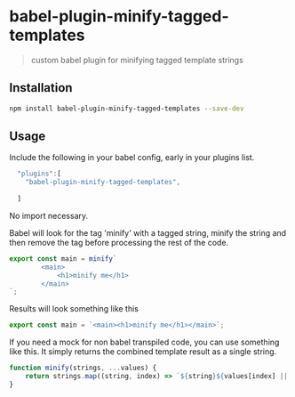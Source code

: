 # babel-plugin-minify-tagged-templates

> custom babel plugin for minifying tagged template strings

## Installation 

```sh
npm install babel-plugin-minify-tagged-templates --save-dev
```

## Usage

Include the following in your babel config, early in your plugins list. 

```js
  "plugins":[
    "babel-plugin-minify-tagged-templates",
    
  ]
```

No import necessary.

Babel will look for the tag 'minify' with a tagged string, minify the string 
and then remove the tag before processing the rest of the code.

```js
export const main = minify`   
        <main>
            <h1>minify me</h1>
        </main>
`;
```

Results will look something like this

```js
export const main = `<main><h1>minify me</h1></main>`;
```

If you need a mock for non babel transpiled code, you can use something like this. 
It simply returns the combined template result as a single string.

```js
function minify(strings, ...values) {
    return strings.map((string, index) => `${string}${values[index] || ''}`).join('');
}
```
